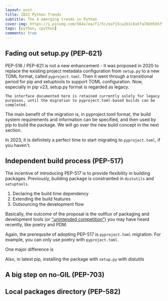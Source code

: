```yaml
---
layout: post
title: 2023 Python Trends
subtitle: The 4 emerging trends in Python
cover-img: https://i.pinimg.com/564x/ea/f1/5c/eaf15ca2b1c8a5fa76b95b5ff372a1a1.jpg
tags: [python, cpython]
comments: true
---
```


## Fading out setup.py (PEP-621)

PEP-518 / PEP-621 is not a new enhancement - it was proposed in 2020 to replace the existing project metadata configuration from `setup.py` to a new TOML format, called `pyproject.toml`. Then it went through a transitional period for pip and setuptools to support TOML configuration. Now, especially in pip v23, setup.py format is regarded as legacy.

```
The interface documented here is retained currently solely for legacy purposes, until the migration to pyproject.toml-based builds can be completed.
```

The main benefit of the migration is, in pyproject.toml format, the build system requirements and information can be specified, and then used by pip to build the package. We will go over the new build concept in the next section.

In 2023, it is definitely a perfect time to start migrating to `pyproject.toml`, if you haven't.

## Independent build process (PEP-517)

The incentive of introducing PEP-517 is to provide flexibility in building packages. Previously, building package is constrainted in `distutils` and `setuptools`. 

1. Declaring the build time dependency
2. Extending the build features
3. Outsourcing the development flow

Basically, the outcome of the proposal is the outflux of packaging and development tools (or ["unintended competition"](https://pradyunsg.me/blog/2023/01/21/thoughts-on-python-packaging/#unintended-competition)) you may have heard recently, like poetry and PDM.

Again, the prerequsite of adopting PEP-517 is `pyproject.toml` migration. For example, you can only use poetry with `pyproject.toml`.

One major difference is 


Also, in latest pip, installing the package with `setup.py` with distutils

## A big step on no-GIL (PEP-703)

## Local packages directory (PEP-582)

